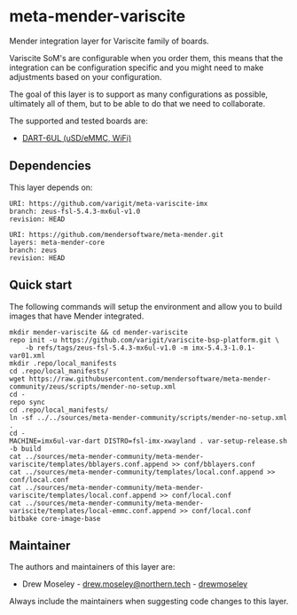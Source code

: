 # meta-mender-variscite

Mender integration layer for Variscite family of boards.

Variscite SoM's are configurable when you order them, this means that the
integration can be configuration specific and you might need to make
adjustments based on your configuration.

The goal of this layer is to support as many configurations as possible,
ultimately all of them, but to be able to do that we need to collaborate.

The supported and tested boards are:

- [DART-6UL (uSD/eMMC, WiFi)](https://hub.mender.io/t/variscite-dart-6ul/483)

## Dependencies

This layer depends on:

```
URI: https://github.com/varigit/meta-variscite-imx
branch: zeus-fsl-5.4.3-mx6ul-v1.0
revision: HEAD
```

```
URI: https://github.com/mendersoftware/meta-mender.git
layers: meta-mender-core
branch: zeus
revision: HEAD
```

## Quick start

The following commands will setup the environment and allow you to build images
that have Mender integrated.


```
mkdir mender-variscite && cd mender-variscite
repo init -u https://github.com/varigit/variscite-bsp-platform.git \
    -b refs/tags/zeus-fsl-5.4.3-mx6ul-v1.0 -m imx-5.4.3-1.0.1-var01.xml
mkdir .repo/local_manifests
cd .repo/local_manifests/
wget https://raw.githubusercontent.com/mendersoftware/meta-mender-community/zeus/scripts/mender-no-setup.xml
cd -
repo sync
cd .repo/local_manifests/
ln -sf ../../sources/meta-mender-community/scripts/mender-no-setup.xml .
cd -
MACHINE=imx6ul-var-dart DISTRO=fsl-imx-xwayland . var-setup-release.sh -b build
cat ../sources/meta-mender-community/meta-mender-variscite/templates/bblayers.conf.append >> conf/bblayers.conf
cat ../sources/meta-mender-community/templates/local.conf.append >> conf/local.conf
cat ../sources/meta-mender-community/meta-mender-variscite/templates/local.conf.append >> conf/local.conf
cat ../sources/meta-mender-community/meta-mender-variscite/templates/local-emmc.conf.append >> conf/local.conf
bitbake core-image-base
```


## Maintainer

The authors and maintainers of this layer are:

- Drew Moseley - <drew.moseley@northern.tech> - [drewmoseley](https://github.com/drewmoseley)

Always include the maintainers when suggesting code changes to this layer.
